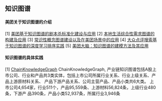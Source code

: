 ## 知识图谱



#### 美团关于知识图谱的介绍
[1] [美团基于知识图谱的剧本杀标准化建设与应用](https://mp.weixin.qq.com/s?__biz=MjM5NjQ5MTI5OA==&mid=2651765197&idx=1&sn=cac02bf6a8cf6a642e307ab53179579f&chksm=bd1260808a65e996692aa59f838c8bdfcf79e02ae340e6ef5d46d3bf5a53fa98c8004f0cbabf&scene=132#wechat_redirect)
[2] [本地生活综合性需求图谱的构建及应用](https://mp.weixin.qq.com/s?__biz=MjM5NjQ5MTI5OA==&mid=2651763644&idx=1&sn=a05577cca4f9c193d8c085d83f7f432d&chksm=bd126af18a65e3e7cfa3a7be097a4018ab94f8d166dcedcdd22d5c57e54d9b6368a19dd677e2&scene=21#wechat_redirect)
[3] [常识性概念图谱建设以及在美团场景中的应用](https://mp.weixin.qq.com/s?__biz=MjM5NjQ5MTI5OA==&mid=2651763427&idx=1&sn=b06da2382ffb70bfab0a9ecabe36c540&chksm=bd126bae8a65e2b845a615f5d192d97d027321a9f350caca607ccd696962fb655fbbc73e4b3b&scene=21#wechat_redirect)
[4] [大众点评搜索基于知识图谱的深度学习排序实践](https://mp.weixin.qq.com/s?__biz=MjM5NjQ5MTI5OA==&mid=2651750220&idx=1&sn=42df36757a7007808c56b53ee6832713&chksm=bd12a6018a652f17de2f66e28ba203bde1e8ae22155687fd3abe73b0336900a855c057e6ad38&scene=21#wechat_redirect)
[5] [美团大脑：知识图谱的建模方法及其应用](https://mp.weixin.qq.com/s?__biz=MjM5NjQ5MTI5OA==&mid=2651749250&idx=1&sn=6f382206bed8d5e79999a8c957857ba5&chksm=bd12a2cf8a652bd92e9bd226405fd9110a696077a5ec17f08f6be3f699afc5c4873008e923ec&scene=21#wechat_redirect)

#### 知识图谱的具体实践
[1] [ChainKnowledgeGraph](https://github.com/liuhuanyong/ChainKnowledgeGraph)
ChainKnowledgeGraph, 产业链知识图谱包括A股上市公司、行业和产品共3类实体，包括上市公司所属行业关系、行业上级关系、产品上游原材料关系、
产品下游产品关系、公司主营产品、产品小类共6大类。 上市公司4,654家，行业511个，产品95,559条、上游材料56,824条，上级行业480条，下游产
品390条，产品小类52,937条，所属行业3,946条